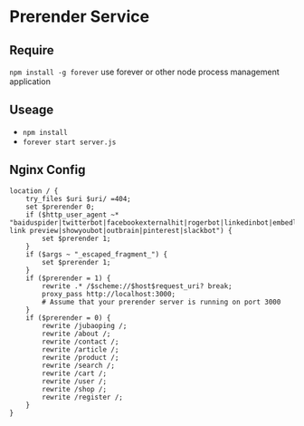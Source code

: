 # Prerender Service
## Require
`npm install -g forever` use forever or other node process management application
## Useage 
- `npm install`
- `forever start server.js`

## Nginx Config
```
location / {
    try_files $uri $uri/ =404;
    set $prerender 0;
    if ($http_user_agent ~* "baiduspider|twitterbot|facebookexternalhit|rogerbot|linkedinbot|embedly|quora link preview|showyoubot|outbrain|pinterest|slackbot") {
        set $prerender 1;
    }
    if ($args ~ "_escaped_fragment_") {
        set $prerender 1;
    }
    if ($prerender = 1) {
        rewrite .* /$scheme://$host$request_uri? break;
        proxy_pass http://localhost:3000;
        # Assume that your prerender server is running on port 3000
    }
    if ($prerender = 0) {
        rewrite /jubaoping /;
        rewrite /about /;
        rewrite /contact /;
        rewrite /article /;
        rewrite /product /;
        rewrite /search /;
        rewrite /cart /;
        rewrite /user /;
        rewrite /shop /;
        rewrite /register /;
    }
}
```
